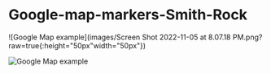 # Google-map-markers-Smith-Rock

![Google Map example](images/Screen Shot 2022-11-05 at 8.07.18 PM.png?raw=true{:height="50px"width="50px"})

![Google Map example](images/G00GLEMAP.png?raw=true{:height="50px"width="50px"})
